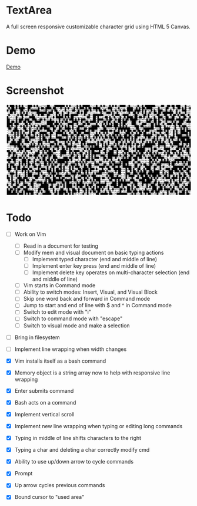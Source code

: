 # TextArea

A full screen responsive customizable character grid using HTML 5 Canvas.

# Demo

[Demo](https://strawstack.github.io/TextArea/)

# Screenshot

![](./screenshot.png)

# Todo

- [ ] Work on Vim
    - [ ] Read in a document for testing
    - [ ] Modify mem and visual document on basic typing actions
        - [ ] Implement typed character (end and middle of line)
        - [ ] Implement enter key press (end and middle of line)
        - [ ] Implement delete key operates on multi-character selection (end and middle of line)
    - [ ] Vim starts in Command mode 
    - [ ] Ability to switch modes: Insert, Visual, and Visual Block
    - [ ] Skip one word back and forward in Command mode
    - [ ] Jump to start and end of line with $ and ^ in Command mode
    - [ ] Switch to edit mode with "i"
    - [ ] Switch to command mode with "escape"
    - [ ] Switch to visual mode and make a selection

- [ ] Bring in filesystem
- [ ] Implement line wrapping when width changes

- [x] Vim installs itself as a bash command
- [x] Memory object is a string array now to help with responsive line wrapping
- [x] Enter submits command
- [x] Bash acts on a command
- [x] Implement vertical scroll
- [x] Implement new line wrapping when typing or editing long commands
- [x] Typing in middle of line shifts characters to the right
- [x] Typing a char and deleting a char correctly modify cmd
- [x] Ability to use up/down arrow to cycle commands
- [x] Prompt
- [x] Up arrow cycles previous commands
- [x] Bound cursor to "used area"